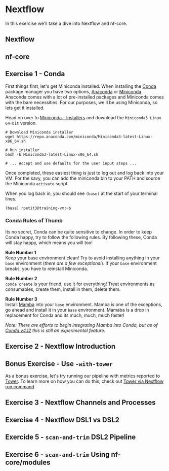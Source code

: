 # Nextflow 

In this exercise we'll take a dive into Nextflow and nf-core.

## Nextflow


## nf-core


## Exercise 1 - Conda
First things first, let's get Miniconda installed. When installing the [Conda]() package manager you have two options, [Anaconda]() or [Miniconda](). Anaconda comes with a lot of pre-installed packages and Miniconda comes with the bare necessities. For our purposes, we'll be using Miniconda, so lets get it installed.

Head on over to [Miniconda - Installers](https://docs.conda.io/en/latest/miniconda.html#latest-miniconda-installer-links) and download the `Miniconda3 Linux 64-bit` version. 

```{bash}
# Download Miniconda installer
wget https://repo.anaconda.com/miniconda/Miniconda3-latest-Linux-x86_64.sh

# Run installer
bash -b Miniconda3-latest-Linux-x86_64.sh

# ... Accept and use defaults for the user input steps ...
```

Once completed, these easiest thing is just to log out and log back into your VM. For the savy, you can add the miniconda bin to your PATH and source the Miniconda `activate` script.

When you log back in, you should see `(base)` at the start of your terminal lines.

```{bash}
(base) rpetit3@training-vm:~$
```

### Conda Rules of Thumb
Its no secret, Conda can be quite sensitive to change. In order to keep Conda happy, try to follow the following rules. By following these, Conda will stay happy, which means you will too!

__Rule Number 1__  
Keep your base environment clean! Try to avoid installing anything in your `base` environment (_there are a few exceptions!_). If your `base` environment breaks, you have to reinstall Miniconda. 

__Rule Number 2__  
`conda create` is your friend, use it for everything! Treat environments as consumables, create them, install in them, delete them.  

__Rule Number 3__  
Install [Mamba](https://github.com/mamba-org/mamba) into your `base` environment. Mamba is one of the exceptions, go ahead and install it in your `base` environment. Mamaba is a drop in replacement for Conda and its much, much, much faster!   

_Note: There are efforts to begin integrating Mamba into Conda, but as of [Conda v4.12](https://github.com/conda/conda/releases/tag/4.12.0) this is still an experimental feature._  

## Exercise 2 - Nextflow Introduction


## Bonus Exercise - Use `-with-tower`
As a bonus exercise, let's try running our pipeline with metrics reported to [Tower](https://tower.nf/). To 
learn more on how you can do this, check out [Tower via Nextflow run command](https://help.tower.nf/22.1/getting-started/usage/#via-tower-api)

## Exercise 3 - Nextflow Channels and Processes

## Exercise 4 - Nextflow DSL1 vs DSL2

## Exercide 5 - `scan-and-trim` DSL2 Pipeline

## Exercise 6 - `scan-and-trim` Using nf-core/modules

